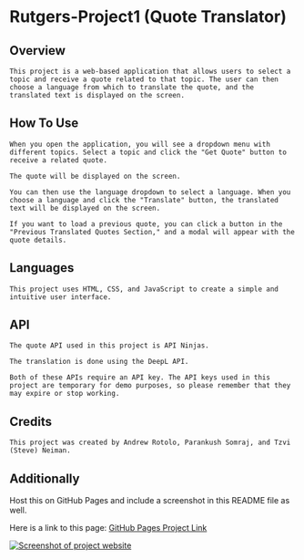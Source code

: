 # Rutgers-Project1 (Quote Translator)

## Overview
```
This project is a web-based application that allows users to select a topic and receive a quote related to that topic. The user can then choose a language from which to translate the quote, and the translated text is displayed on the screen.
```

## How To Use

```
When you open the application, you will see a dropdown menu with different topics. Select a topic and click the "Get Quote" button to receive a related quote.

The quote will be displayed on the screen.

You can then use the language dropdown to select a language. When you choose a language and click the "Translate" button, the translated text will be displayed on the screen.

If you want to load a previous quote, you can click a button in the "Previous Translated Quotes Section," and a modal will appear with the quote details. 
```

## Languages
```
This project uses HTML, CSS, and JavaScript to create a simple and intuitive user interface.
```

## API
```
The quote API used in this project is API Ninjas.

The translation is done using the DeepL API.

Both of these APIs require an API key. The API keys used in this project are temporary for demo purposes, so please remember that they may expire or stop working.
```

## Credits
```
This project was created by Andrew Rotolo, Parankush Somraj, and Tzvi (Steve) Neiman. 
```

## Additionally

Host this on GitHub Pages and include a screenshot in this README file as well.

Here is a link to this page: [GitHub Pages Project Link](https://tneiman19.github.io/Rutgers-Project1/)

[![Screenshot of project website](./assets/images/sample.gif)](https://tneiman19.github.io/Rutgers-Project1/)